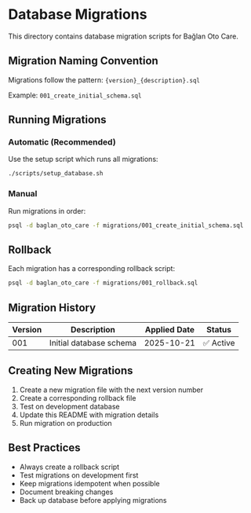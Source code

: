 # Database Migrations

This directory contains database migration scripts for Bağlan Oto Care.

## Migration Naming Convention

Migrations follow the pattern: `{version}_{description}.sql`

Example: `001_create_initial_schema.sql`

## Running Migrations

### Automatic (Recommended)

Use the setup script which runs all migrations:
```bash
./scripts/setup_database.sh
```

### Manual

Run migrations in order:
```bash
psql -d baglan_oto_care -f migrations/001_create_initial_schema.sql
```

## Rollback

Each migration has a corresponding rollback script:
```bash
psql -d baglan_oto_care -f migrations/001_rollback.sql
```

## Migration History

| Version | Description | Applied Date | Status |
|---------|-------------|--------------|--------|
| 001 | Initial database schema | 2025-10-21 | ✅ Active |

## Creating New Migrations

1. Create a new migration file with the next version number
2. Create a corresponding rollback file
3. Test on development database
4. Update this README with migration details
5. Run migration on production

## Best Practices

- Always create a rollback script
- Test migrations on development first
- Keep migrations idempotent when possible
- Document breaking changes
- Back up database before applying migrations
